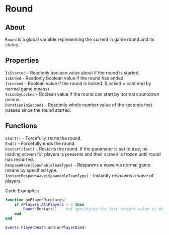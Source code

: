 # Round

## About
`Round` is a global variable representing the current in game round and its status.

## Properties
`IsStarted` - Readonly boolean value about if the round is started.<br>
`IsEnded` - Readonly boolean value if the round has ended.<br>
`IsLocked` - Boolean value if the round is locked. (Locked = cant end by normal game means)<br>
`IsLobbyLocked` - Boolean value if the round can start by normal countdown means.<br>
`DurationInSeconds` - Readonly whole number value of the seconds that passed since the round started.<br>

## Functions
`Start()` - Forcefully starts the round.<br>
`End()` - Forcefully ends the round.<br>
`Restart(fast)` - Restarts the round. If the paramater is set to true, no loading screen for players is presents and their screen is frozen until round has restarted.<br>
`RespawnWave(SpawnableTeamType)` - Respawns a wave via normal game means by specified type.<br>
`InstantRespawnWave(SpawnableTeamType)` - Instantly respawns a wave of players.<br>

Code Examples:

```lua
function onPlayerDied(args) 
    if #Players.AllPlayers < 2 then
        Round:Restart() -- not specifying the fast restart value is defaulted to false
    end
end

Events.PlayerDeath:add(onPlayerDied)
```